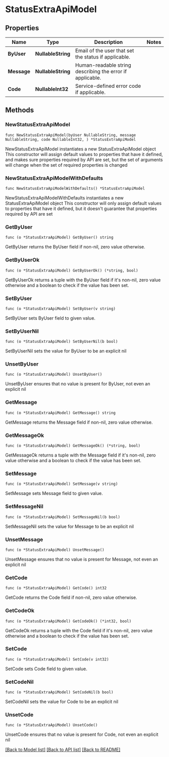 # StatusExtraApiModel

## Properties

Name | Type | Description | Notes
------------ | ------------- | ------------- | -------------
**ByUser** | **NullableString** | Email of the user that set the status if applicable. | 
**Message** | **NullableString** | Human-readable string describing the error if applicable. | 
**Code** | **NullableInt32** | Service-defined error code if applicable. | 

## Methods

### NewStatusExtraApiModel

`func NewStatusExtraApiModel(byUser NullableString, message NullableString, code NullableInt32, ) *StatusExtraApiModel`

NewStatusExtraApiModel instantiates a new StatusExtraApiModel object
This constructor will assign default values to properties that have it defined,
and makes sure properties required by API are set, but the set of arguments
will change when the set of required properties is changed

### NewStatusExtraApiModelWithDefaults

`func NewStatusExtraApiModelWithDefaults() *StatusExtraApiModel`

NewStatusExtraApiModelWithDefaults instantiates a new StatusExtraApiModel object
This constructor will only assign default values to properties that have it defined,
but it doesn't guarantee that properties required by API are set

### GetByUser

`func (o *StatusExtraApiModel) GetByUser() string`

GetByUser returns the ByUser field if non-nil, zero value otherwise.

### GetByUserOk

`func (o *StatusExtraApiModel) GetByUserOk() (*string, bool)`

GetByUserOk returns a tuple with the ByUser field if it's non-nil, zero value otherwise
and a boolean to check if the value has been set.

### SetByUser

`func (o *StatusExtraApiModel) SetByUser(v string)`

SetByUser sets ByUser field to given value.


### SetByUserNil

`func (o *StatusExtraApiModel) SetByUserNil(b bool)`

 SetByUserNil sets the value for ByUser to be an explicit nil

### UnsetByUser
`func (o *StatusExtraApiModel) UnsetByUser()`

UnsetByUser ensures that no value is present for ByUser, not even an explicit nil
### GetMessage

`func (o *StatusExtraApiModel) GetMessage() string`

GetMessage returns the Message field if non-nil, zero value otherwise.

### GetMessageOk

`func (o *StatusExtraApiModel) GetMessageOk() (*string, bool)`

GetMessageOk returns a tuple with the Message field if it's non-nil, zero value otherwise
and a boolean to check if the value has been set.

### SetMessage

`func (o *StatusExtraApiModel) SetMessage(v string)`

SetMessage sets Message field to given value.


### SetMessageNil

`func (o *StatusExtraApiModel) SetMessageNil(b bool)`

 SetMessageNil sets the value for Message to be an explicit nil

### UnsetMessage
`func (o *StatusExtraApiModel) UnsetMessage()`

UnsetMessage ensures that no value is present for Message, not even an explicit nil
### GetCode

`func (o *StatusExtraApiModel) GetCode() int32`

GetCode returns the Code field if non-nil, zero value otherwise.

### GetCodeOk

`func (o *StatusExtraApiModel) GetCodeOk() (*int32, bool)`

GetCodeOk returns a tuple with the Code field if it's non-nil, zero value otherwise
and a boolean to check if the value has been set.

### SetCode

`func (o *StatusExtraApiModel) SetCode(v int32)`

SetCode sets Code field to given value.


### SetCodeNil

`func (o *StatusExtraApiModel) SetCodeNil(b bool)`

 SetCodeNil sets the value for Code to be an explicit nil

### UnsetCode
`func (o *StatusExtraApiModel) UnsetCode()`

UnsetCode ensures that no value is present for Code, not even an explicit nil

[[Back to Model list]](../README.md#documentation-for-models) [[Back to API list]](../README.md#documentation-for-api-endpoints) [[Back to README]](../README.md)


